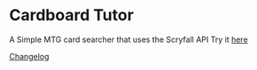 # Cardboard Tutor
A Simple MTG card searcher that uses the Scryfall API
Try it [here](https://adbsjb.github.io/Cardboard-Tutor/)

[Changelog](Docs/CHANGELOG.md)
